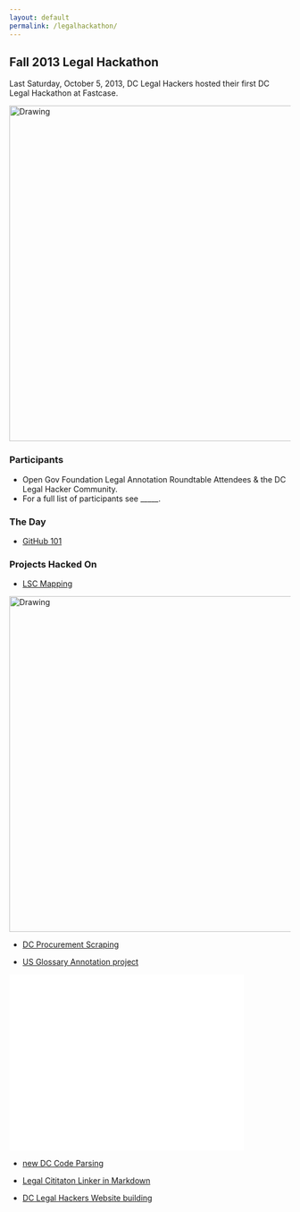 ```yaml
---
layout: default
permalink: /legalhackathon/
---
```



## Fall 2013 Legal Hackathon 

Last Saturday, October 5, 2013, DC Legal Hackers hosted their first DC Legal Hackathon at Fastcase. 

<img src="http://24.media.tumblr.com/573ef5b8b1e9a76305d2d8a9cbad478d/tumblr_muexg6SkcN1s13242o5_1280.jpg" alt="Drawing" style="width: 600px;"/>

### Participants 

* Open Gov Foundation Legal Annotation Roundtable Attendees & the DC Legal Hacker Community. 
* For a full list of participants see _____. 

### The Day

* [GitHub 101](https://github.com/dclegalhackers/dclegalhackathon/blob/master/GitHub101.md)

### Projects Hacked On 

* [LSC Mapping](https://github.com/LegalServicesCorporation/LSC-Mapping/blob/master/README.md)  
<img src="https://pbs.twimg.com/media/BV1000XIQAADHvo.jpg" alt="Drawing" style="width: 600px;"/>

* [DC Procurement Scraping](https://github.com/vzvenyach/dc-contracts)  

* [US Glossary Annotation project](https://github.com/unitedstates/glossary)  
<iframe width="420" height="315" src="//www.youtube.com/embed/SlmDEDNV7d0" frameborder="0" allowfullscreen></iframe>

* [new DC Code Parsing](https://github.com/openlawdc/dc-decoded)  

* [Legal Cititaton Linker in Markdown](https://github.com/adelevie/citation-linker)  

* [DC Legal Hackers Website building](https://github.com/dclegalhackers/dclegalhackers.github.io)  

